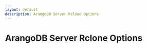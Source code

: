 ```yaml
---
layout: default
description: ArangoDB Server Rclone Options
---
```

# ArangoDB Server Rclone Options
